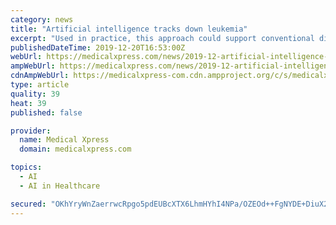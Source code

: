 ```yaml
---
category: news
title: "Artificial intelligence tracks down leukemia"
excerpt: "Used in practice, this approach could support conventional diagnostics and possibly accelerate the beginning of therapy. The research results have been published in the journal iScience. Artificial intelligence is a much-discussed topic in medicine ..."
publishedDateTime: 2019-12-20T16:53:00Z
webUrl: https://medicalxpress.com/news/2019-12-artificial-intelligence-tracks-leukemia.html
ampWebUrl: https://medicalxpress.com/news/2019-12-artificial-intelligence-tracks-leukemia.amp
cdnAmpWebUrl: https://medicalxpress-com.cdn.ampproject.org/c/s/medicalxpress.com/news/2019-12-artificial-intelligence-tracks-leukemia.amp
type: article
quality: 39
heat: 39
published: false

provider:
  name: Medical Xpress
  domain: medicalxpress.com

topics:
  - AI
  - AI in Healthcare

secured: "OKhYryWnZaerrwcRpgo5pdEUBcXTX6LhmHYhI4NPa/OZEOd++FgNYDE+DiuX2JvbUC4axPKpPhdi23m6eepRYLqIkH0BcT3cuWtGNd1doBaFJIT12TIzIDtzhD9qF3ceuUHFc6GWJ8SDOLIsHqpz3LJk9I0yGaG9AaS9TKpl2ao6WLvbL/qw1Fpb7Ym/1Xj/c/tHcPL80iCS//91pjunTR/R3Y+pau0KKX3MyMKKvqebJXRerffek1q5WNeED+ISvh4FxRVygEtXrGEcSV4/4eIJ/unZWpO6TZDSQegcTN0=;faPw4q5doBEOABS4ebwfUg=="
---
```


